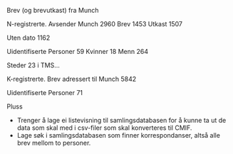 Brev (og brevutkast) fra Munch

N-registrerte. Avsender Munch
2960
Brev
1453
Utkast
1507

Uten dato
1162

Uidentifiserte
Personer
59
Kvinner
18
Menn
264

Steder
23 i TMS...

K-registrerte. Brev adressert til Munch
5842

Uidentifiserte
Personer
71

Pluss
- Trenger å lage ei listevisning til samlingsdatabasen for å kunne ta ut de data som skal med i csv-filer som skal konverteres til CMIF.
- Lage søk i samlingsdatabasen som finner korrespondanser, altså alle brev mellom to personer.
